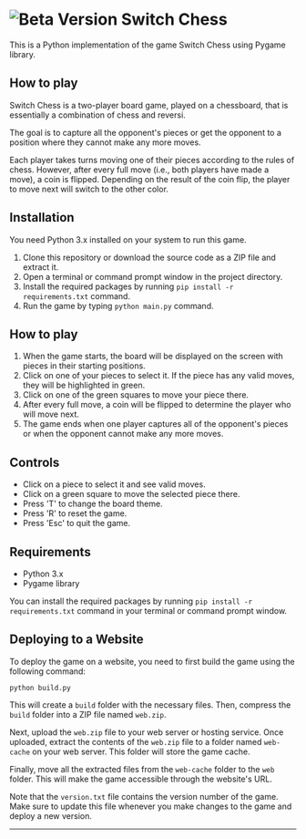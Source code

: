 # ![Beta Version](https://img.shields.io/badge/version-beta-orange) Switch Chess

This is a Python implementation of the game Switch Chess using Pygame library.


## How to play

Switch Chess is a two-player board game, played on a chessboard, that is essentially a combination of chess and reversi.

The goal is to capture all the opponent's pieces or get the opponent to a position where they cannot make any more moves.

Each player takes turns moving one of their pieces according to the rules of chess. However, after every full move (i.e., both players have made a move), a coin is flipped. Depending on the result of the coin flip, the player to move next will switch to the other color.

## Installation

You need Python 3.x installed on your system to run this game.

1. Clone this repository or download the source code as a ZIP file and extract it.
2. Open a terminal or command prompt window in the project directory.
3. Install the required packages by running `pip install -r requirements.txt` command.
4. Run the game by typing `python main.py` command.

## How to play

1. When the game starts, the board will be displayed on the screen with pieces in their starting positions.
2. Click on one of your pieces to select it. If the piece has any valid moves, they will be highlighted in green.
3. Click on one of the green squares to move your piece there.
4. After every full move, a coin will be flipped to determine the player who will move next. 
5. The game ends when one player captures all of the opponent's pieces or when the opponent cannot make any more moves. 

## Controls

* Click on a piece to select it and see valid moves.
* Click on a green square to move the selected piece there.
* Press 'T' to change the board theme.
* Press 'R' to reset the game.
* Press 'Esc' to quit the game.

## Requirements

* Python 3.x
* Pygame library

You can install the required packages by running `pip install -r requirements.txt` command in your terminal or command prompt window.

## Deploying to a Website

To deploy the game on a website, you need to first build the game using the following command:

```
python build.py
```

This will create a `build` folder with the necessary files. Then, compress the `build` folder into a ZIP file named `web.zip`. 

Next, upload the `web.zip` file to your web server or hosting service. Once uploaded, extract the contents of the `web.zip` file to a folder named `web-cache` on your web server. This folder will store the game cache.

Finally, move all the extracted files from the `web-cache` folder to the `web` folder. This will make the game accessible through the website's URL.

Note that the `version.txt` file contains the version number of the game. Make sure to update this file whenever you make changes to the game and deploy a new version.

________


